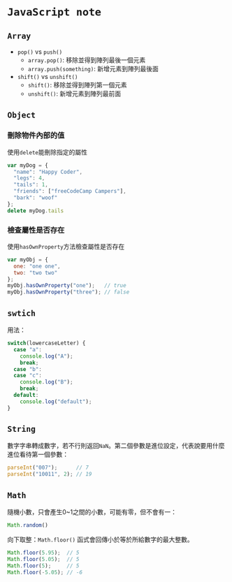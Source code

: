 # `JavaScript note`

## `Array`
* `pop()` vs `push()`
    * `array.pop()`: 移除並得到陣列最後一個元素
    * `array.push(something)`: 新增元素到陣列最後面
* `shift()` vs `unshift()`
    * `shift()`: 移除並得到陣列第一個元素
    * `unshift()`: 新增元素到陣列最前面
## `Object`
### 刪除物件內部的值
使用`delete`能刪除指定的屬性
```js
var myDog = {
  "name": "Happy Coder",
  "legs": 4,
  "tails": 1,
  "friends": ["freeCodeCamp Campers"],
  "bark": "woof"
};
delete myDog.tails
```
### 檢查屬性是否存在
使用`hasOwnProperty`方法檢查屬性是否存在
```js
var myObj = {
  one: "one one",
  two: "two two"
};
myObj.hasOwnProperty("one");   // true
myObj.hasOwnProperty("three"); // false
```
## `swtich`
用法：
```js
switch(lowercaseLetter) {
  case "a":
    console.log("A");
    break;
  case "b":
  case "c":
    console.log("B");
    break;
  default:
    console.log("default");
}
```
## `String`
數字字串轉成數字，若不行則返回`NaN`。第二個參數是進位設定，代表說要用什麼進位看待第一個參數：
```js
parseInt("007");      // 7
parseInt("10011", 2); // 19
```
## `Math`
隨機小數，只會產生0~1之間的小數，可能有零，但不會有一：
```js
Math.random()
```
向下取整：`Math.floor()` 函式會回傳小於等於所給數字的最大整數。
```js
Math.floor(5.95);  // 5
Math.floor(5.05);  // 5
Math.floor(5);     // 5
Math.floor(-5.05); // -6
```
